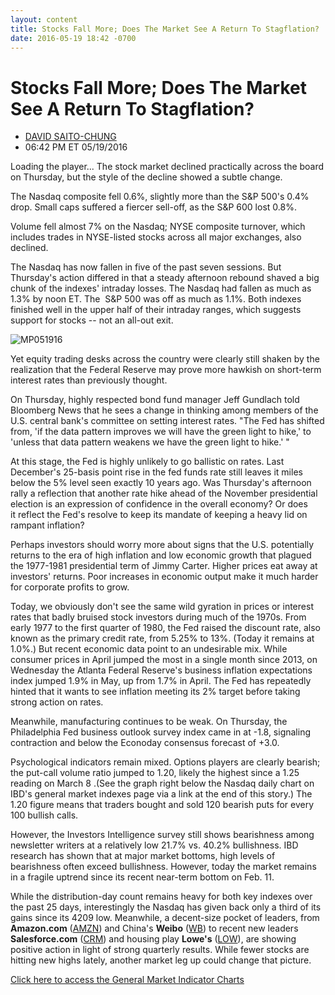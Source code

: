 ```yaml
---
layout: content
title: Stocks Fall More; Does The Market See A Return To Stagflation?
date: 2016-05-19 18:42 -0700
---
```



Stocks Fall More; Does The Market See A Return To Stagflation?
===============================================================




* [DAVID SAITO-CHUNG](https://www.investors.com/author/chungd/ "Posts by DAVID SAITO-CHUNG")
* 06:42 PM ET 05/19/2016




Loading the player...
The stock market declined practically across the board on Thursday, but the style of the decline showed a subtle change.


The Nasdaq composite fell 0.6%, slightly more than the S&P 500's 0.4% drop. Small caps suffered a fiercer sell-off, as the S&P 600 lost 0.8%.


Volume fell almost 7% on the Nasdaq; NYSE composite turnover, which includes trades in NYSE-listed stocks across all major exchanges, also declined.


The Nasdaq has now fallen in five of the past seven sessions. But Thursday's action differed in that a steady afternoon rebound shaved a big chunk of the indexes' intraday losses. The Nasdaq had fallen as much as 1.3% by noon ET. The  S&P 500 was off as much as 1.1%. Both indexes finished well in the upper half of their intraday ranges, which suggests support for stocks -- not an all-out exit.


![MP051916](https://www.investors.com/wp-content/uploads/2016/05/MP051916-169x300.jpg)


Yet equity trading desks across the country were clearly still shaken by the realization that the Federal Reserve may prove more hawkish on short-term interest rates than previously thought.


On Thursday, highly respected bond fund manager Jeff Gundlach told Bloomberg News that he sees a change in thinking among members of the U.S. central bank's committee on setting interest rates. "The Fed has shifted from, 'if the data pattern improves we will have the green light to hike,' to 'unless that data pattern weakens we have the green light to hike.' "


At this stage, the Fed is highly unlikely to go ballistic on rates. Last December's 25-basis point rise in the fed funds rate still leaves it miles below the 5% level seen exactly 10 years ago. Was Thursday's afternoon rally a reflection that another rate hike ahead of the November presidential election is an expression of confidence in the overall economy? Or does it reflect the Fed's resolve to keep its mandate of keeping a heavy lid on rampant inflation?


Perhaps investors should worry more about signs that the U.S. potentially returns to the era of high inflation and low economic growth that plagued the 1977-1981 presidential term of Jimmy Carter. Higher prices eat away at investors' returns. Poor increases in economic output make it much harder for corporate profits to grow.


Today, we obviously don't see the same wild gyration in prices or interest rates that badly bruised stock investors during much of the 1970s. From early 1977 to the first quarter of 1980, the Fed raised the discount rate, also known as the primary credit rate, from 5.25% to 13%. (Today it remains at 1.0%.) But recent economic data point to an undesirable mix. While consumer prices in April jumped the most in a single month since 2013, on Wednesday the Atlanta Federal Reserve's business inflation expectations index jumped 1.9% in May, up from 1.7% in April. The Fed has repeatedly hinted that it wants to see inflation meeting its 2% target before taking strong action on rates.


Meanwhile, manufacturing continues to be weak. On Thursday, the Philadelphia Fed business outlook survey index came in at -1.8, signaling contraction and below the Econoday consensus forecast of +3.0.


Psychological indicators remain mixed. Options players are clearly bearish; the put-call volume ratio jumped to 1.20, likely the highest since a 1.25 reading on March 8 .(See the graph right below the Nasdaq daily chart on IBD's general market indexes page via a link at the end of this story.) The 1.20 figure means that traders bought and sold 120 bearish puts for every 100 bullish calls.


However, the Investors Intelligence survey still shows bearishness among newsletter writers at a relatively low 21.7% vs. 40.2% bullishness. IBD research has shown that at major market bottoms, high levels of bearishness often exceed bullishness. However, today the market remains in a fragile uptrend since its recent near-term bottom on Feb. 11.


While the distribution-day count remains heavy for both key indexes over the past 25 days, interestingly the Nasdaq has given back only a third of its gains since its 4209 low. Meanwhile, a decent-size pocket of leaders, from **Amazon.com** ([AMZN](https://research.investors.com/quote.aspx?symbol=AMZN)) and China's **Weibo** ([WB](https://research.investors.com/quote.aspx?symbol=WB)) to recent new leaders **Salesforce.com** ([CRM](https://research.investors.com/quote.aspx?symbol=CRM)) and housing play **Lowe's** ([LOW](https://research.investors.com/quote.aspx?symbol=LOW)), are showing positive action in light of strong quarterly results. While fewer stocks are hitting new highs lately, another market leg up could change that picture.


[Click here to access the General Market Indicator Charts](https://www.investors.com/wp-content/uploads/2016/05/IBD1905154209GMI.pdf)




